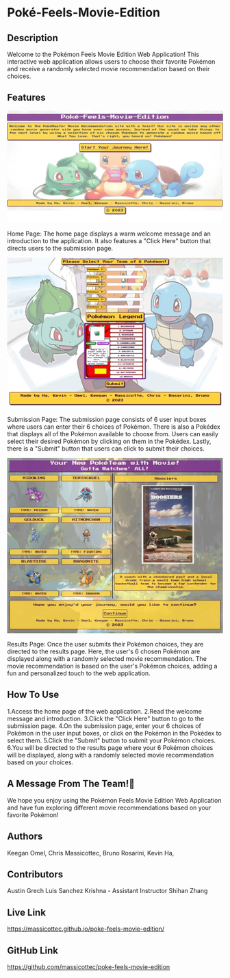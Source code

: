 # Poké-Feels-Movie-Edition

## Description

Welcome to the Pokémon Feels Movie Edition Web Application! This interactive web application allows users to choose their favorite Pokémon and receive a randomly selected movie recommendation based on their choices.

## Features

![Alt text](assets/Images/mock-up-1.png)

Home Page: The home page displays a warm welcome message and an introduction to the application. It also features a "Click Here" button that directs users to the submission page.

![Alt text](assets/Images/mock-up-2.png)

Submission Page: The submission page consists of 6 user input boxes where users can enter their 6 choices of Pokémon. There is also a Pokédex that displays all of the Pokémon available to choose from. Users can easily select their desired Pokémon by clicking on them in the Pokédex. Lastly, there is a "Submit" button that users can click to submit their choices.

![Alt text](assets/Images/mock-up-3.png)

Results Page: Once the user submits their Pokémon choices, they are directed to the results page. Here, the user's 6 chosen Pokémon are displayed along with a randomly selected movie recommendation. The movie recommendation is based on the user's Pokémon choices, adding a fun and personalized touch to the web application.



## How To Use

1.Access the home page of the web application.
2.Read the welcome message and introduction.
3.Click the "Click Here" button to go to the submission page.
4.On the submission page, enter your 6 choices of Pokémon in the user input boxes, or click on the Pokémon in the Pokédex to select them.
5.Click the "Submit" button to submit your Pokémon choices.
6.You will be directed to the results page where your 6 Pokémon choices will be displayed, along with a randomly selected movie recommendation based on your choices.

## A Message From The Team!🎯

We hope you enjoy using the Pokémon Feels Movie Edition Web Application and have fun exploring different movie recommendations based on your favorite Pokémon!

## Authors

Keegan Omel,
Chris Massicottec,
Bruno Rosarini,
Kevin Ha,

## Contributors

Austin Grech
Luis Sanchez
Krishna - Assistant Instructor
Shihan Zhang

## Live Link

https://massicottec.github.io/poke-feels-movie-edition/

## GitHub Link

https://github.com/massicottec/poke-feels-movie-edition
